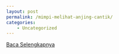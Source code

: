 ```yaml
---
layout: post
permalink: /mimpi-melihat-anjing-cantik/
categories:
    - Uncategorized
---
```


[Baca Selengkapnya](/01)